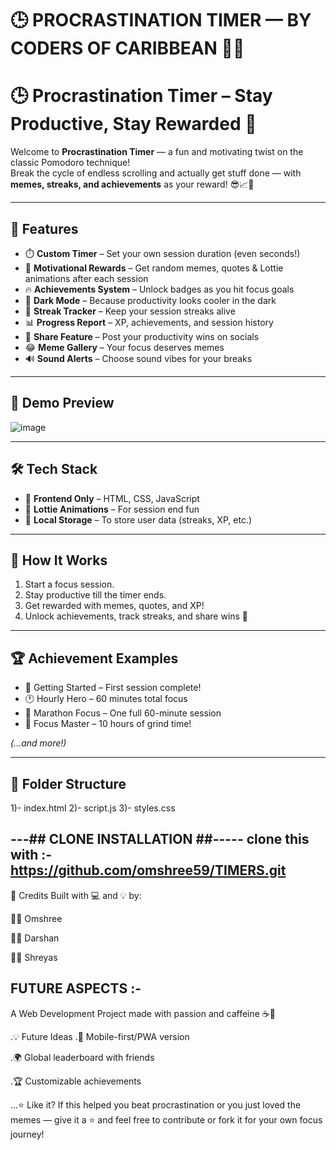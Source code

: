# 🕒 PROCRASTINATION TIMER — BY CODERS OF CARIBBEAN 🏴‍☠️
# 🕒 Procrastination Timer – Stay Productive, Stay Rewarded 🎯

Welcome to **Procrastination Timer** — a fun and motivating twist on the classic Pomodoro technique!  
Break the cycle of endless scrolling and actually get stuff done — with **memes, streaks, and achievements** as your reward! 😎📈💪

---

## 🚀 Features

- ⏱️ **Custom Timer** – Set your own session duration (even seconds!)
- 🎉 **Motivational Rewards** – Get random memes, quotes & Lottie animations after each session
- 🔥 **Achievements System** – Unlock badges as you hit focus goals
- 🌙 **Dark Mode** – Because productivity looks cooler in the dark
- 🧠 **Streak Tracker** – Keep your session streaks alive
- 📊 **Progress Report** – XP, achievements, and session history
- 📸 **Share Feature** – Post your productivity wins on socials
- 😂 **Meme Gallery** – Your focus deserves memes
- 🔊 **Sound Alerts** – Choose sound vibes for your breaks

---

## 📸 Demo Preview
![image](https://github.com/user-attachments/assets/71a43197-63b0-46e8-a1ec-129b21ffa500)


---

## 🛠️ Tech Stack

- 🔧 **Frontend Only** – HTML, CSS, JavaScript
- 🎨 **Lottie Animations** – For session end fun
- 💾 **Local Storage** – To store user data (streaks, XP, etc.)

---

## 🧠 How It Works

1. Start a focus session.
2. Stay productive till the timer ends.
3. Get rewarded with memes, quotes, and XP!
4. Unlock achievements, track streaks, and share wins 🏅

---

## 🏆 Achievement Examples

- 🎯 Getting Started – First session complete!
- 🕐 Hourly Hero – 60 minutes total focus
- 💪 Marathon Focus – One full 60-minute session
- 🚀 Focus Master – 10 hours of grind time!

_(...and more!)_

---

## 📂 Folder Structure
1)- index.html
2)- script.js
3)- styles.css


---## CLONE INSTALLATION ##-----
clone this with :-
https://github.com/omshree59/TIMERS.git
-


🙌 Credits
Built with 💻 and 💡 by:

👨‍💻 Omshree

👨‍💻 Darshan

👨‍💻 Shreyas

## FUTURE ASPECTS :-
A Web Development Project made with passion and caffeine ☕🚀

.💡 Future Ideas
.📱 Mobile-first/PWA version

.🌍 Global leaderboard with friends

.🏆 Customizable achievements

...⭐ Like it?
If this helped you beat procrastination or you just loved the memes —
give it a ⭐ and feel free to contribute or fork it for your own focus journey!


